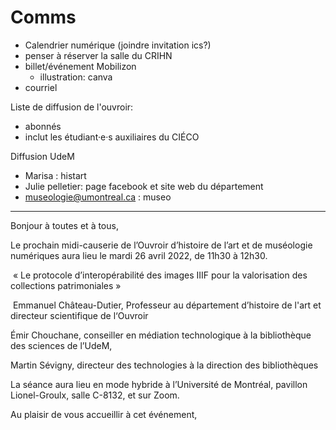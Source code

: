 # Comms

- Calendrier numérique  (joindre invitation ics?)
- penser à réserver la salle du CRIHN
- billet/événement Mobilizon
  - illustration: canva
- courriel 


Liste de diffusion de l'ouvroir:

- abonnés 
- inclut les étudiant·e·s auxiliaires du CIÉCO

Diffusion UdeM

- Marisa : histart
- Julie pelletier: page facebook et site web du département
- museologie@umontreal.ca : museo





---





Bonjour à toutes et à tous,

Le prochain midi-causerie de l’Ouvroir d’histoire de l’art et de  muséologie numériques aura lieu le mardi 26 avril 2022, de 11h30 à  12h30.

​	« Le protocole d’interopérabilité des images IIIF pour la valorisation des collections patrimoniales »

​	Emmanuel Château-Dutier, Professeur au  département d’histoire de l'art et directeur scientifique de l‘Ouvroir

Émir Chouchane, conseiller en médiation technologique à la  bibliothèque des sciences de l’UdeM, 

Martin  Sévigny, directeur des technologies à la direction des bibliothèques



La séance aura lieu en mode hybride à l’Université de Montréal, pavillon Lionel-Groulx, salle C-8132, et sur Zoom.

Au plaisir de vous accueillir à cet événement,
